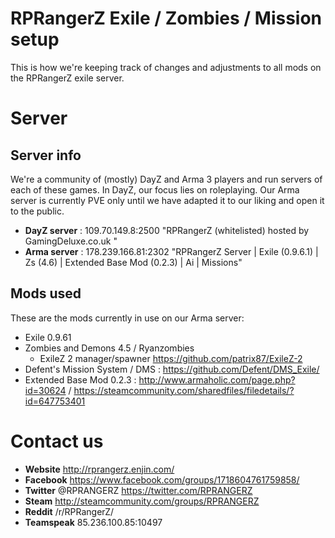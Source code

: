 # RPRangerZ Exile / Zombies / Mission setup
This is how we're keeping track of changes and adjustments to all mods on the RPRangerZ exile server.

# Server

## Server info
We're a community of (mostly) DayZ and Arma 3 players and run servers of each of these games. In DayZ, our focus lies on roleplaying. Our Arma server is currently PVE only until we have adapted it to our liking and open it to the public.

- **DayZ server** : 109.70.149.8:2500 "RPRangerZ (whitelisted) hosted by GamingDeluxe.co.uk "
- **Arma server** : 178.239.166.81:2302 "RPRangerZ Server | Exile (0.9.6.1) | Zs (4.6) | Extended Base Mod (0.2.3) | Ai | Missions"

## Mods used
These are the mods currently in use on our Arma server:

- Exile 0.9.61
- Zombies and Demons 4.5 / Ryanzombies
	- ExileZ 2 manager/spawner https://github.com/patrix87/ExileZ-2
- Defent's Mission System / DMS : https://github.com/Defent/DMS_Exile/
- Extended Base Mod 0.2.3 : http://www.armaholic.com/page.php?id=30624 / https://steamcommunity.com/sharedfiles/filedetails/?id=647753401


# Contact us

- **Website** http://rprangerz.enjin.com/
- **Facebook** https://www.facebook.com/groups/1718604761759858/
- **Twitter** @RPRANGERZ https://twitter.com/RPRANGERZ
- **Steam** http://steamcommunity.com/groups/RPRANGERZ
- **Reddit** /r/RPRangerZ/
- **Teamspeak** 85.236.100.85:10497
